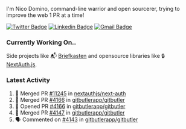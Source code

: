 
I'm Nico Domino, command-line warrior and open sourcerer, trying to improve the web 1 PR at a time!

[![Twitter Badge](https://img.shields.io/badge/-@ndom91-1ca0f1?style=flat-square&labelColor=1ca0f1&logo=twitter&logoColor=white&link=https://twitter.com/ndom91)](https://twitter.com/ndom91) [![Linkedin Badge](https://img.shields.io/badge/-ndom91-blue?style=flat-square&logo=Linkedin&logoColor=white&link=https://www.linkedin.com/in/ndom91/)](https://www.linkedin.com/in/ndom91/) [![Gmail Badge](https://img.shields.io/badge/-yo@ndo.dev-c14438?style=flat-square&logo=mail.ru&logoColor=white&link=mailto:yo@ndo.dev)](mailto:yo@ndo.dev)

### Currently Working On..

Side projects like 📬 [Briefkasten](https://briefkastenhq.com) and opensource libraries like 🔒 [NextAuth.js](https://github.com/nextauthjs/next-auth).

<!--START_SECTION_PROFILE_VIEWS:readme-info-->
<!--END_SECTION_PROFILE_VIEWS:readme-info-->

<!--START_SECTION_DAILY_COMMIT:readme-info-->
<!--END_SECTION_DAILY_COMMIT:readme-info-->

<!--START_SECTION_WEEKLY_COMMIT:readme-info-->
<!--END_SECTION_WEEKLY_COMMIT:readme-info-->

### Latest Activity

<!--START_SECTION:activity-->
1. 🎉 Merged PR [#11245](https://github.com/nextauthjs/next-auth/pull/11245) in [nextauthjs/next-auth](https://github.com/nextauthjs/next-auth)
2. 🎉 Merged PR [#4166](https://github.com/gitbutlerapp/gitbutler/pull/4166) in [gitbutlerapp/gitbutler](https://github.com/gitbutlerapp/gitbutler)
3. 💪 Opened PR [#4166](https://github.com/gitbutlerapp/gitbutler/pull/4166) in [gitbutlerapp/gitbutler](https://github.com/gitbutlerapp/gitbutler)
4. 🎉 Merged PR [#4147](https://github.com/gitbutlerapp/gitbutler/pull/4147) in [gitbutlerapp/gitbutler](https://github.com/gitbutlerapp/gitbutler)
5. 🗣 Commented on [#4143](https://github.com/gitbutlerapp/gitbutler/pull/4143#issuecomment-2186780676) in [gitbutlerapp/gitbutler](https://github.com/gitbutlerapp/gitbutler)
<!--END_SECTION:activity-->
